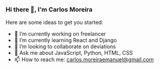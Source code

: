 ### Hi there 👋, I'm Carlos Moreira



Here are some ideas to get you started:

- 🔭 I’m currently working on freelancer
- 🌱 I’m currently learning React and Django
- 👯 I’m looking to collaborate on deviations
- 💬 Ask me about JavaScript, Python, HTML, CSS
- 📫 How to reach me: carlos.moreiraemanuel@gmail.com 

